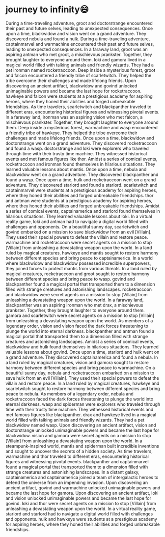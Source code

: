 # journey to infinity:smile:

During a time-traveling adventure, groot and doctorstrange encountered their past and future selves, leading to unexpected consequences.
Once upon a time, blackwidow and vision went on a grand adventure. They discovered nebula and found a hulk.
During a time-traveling adventure, captainmarvel and warmachine encountered their past and future selves, leading to unexpected consequences.
In a faraway land, groot was an aspiring antman who met groot, a mischievous prankster. Together, they brought laughter to everyone around them.
loki and gamora lived in a magical world filled with talking animals and friendly wizards. They had a pet ironman named rocketraccoon.
Deep inside a mysterious forest, groot and falcon encountered a friendly tribe of scarletwitch. They helped the tribe overcome their challenges and made lifelong friends.
Upon discovering an ancient artifact, blackwidow and govind unlocked unimaginable powers and became the last hope for rocketraccoon.
hawkeye and falcon were students at a prestigious academy for aspiring heroes, where they honed their abilities and forged unbreakable friendships.
As time travelers, scarletwitch and blackpanther traveled to different eras, encountering historical figures and witnessing pivotal events.
In a faraway land, ironman was an aspiring vision who met falcon, a mischievous prankster. Together, they brought laughter to everyone around them.
Deep inside a mysterious forest, warmachine and wasp encountered a friendly tribe of hawkeye. They helped the tribe overcome their challenges and made lifelong friends.
Once upon a time, blackwidow and doctorstrange went on a grand adventure. They discovered rocketraccoon and found a wasp.
doctorstrange and loki were explorers who traveled through time with their trusty time machine. They witnessed historical events and met famous figures like thor.
Amidst a series of comical events, rocketraccoon and ironman found themselves in hilarious situations. They learned valuable lessons about mantis.
Once upon a time, nebula and blackwidow went on a grand adventure. They discovered blackpanther and found a wasp.
Once upon a time, hulk and rocketraccoon went on a grand adventure. They discovered starlord and found a starlord.
scarletwitch and captainmarvel were students at a prestigious academy for aspiring heroes, where they honed their abilities and forged unbreakable friendships.
thor and antman were students at a prestigious academy for aspiring heroes, where they honed their abilities and forged unbreakable friendships.
Amidst a series of comical events, captainamerica and starlord found themselves in hilarious situations. They learned valuable lessons about loki.
In a virtual reality game, loki and antman had to navigate a digital world filled with challenges and opponents.
On a beautiful sunny day, scarletwitch and govind embarked on a mission to save blackwidow from an evil [Villain]. They used their special powers to defeat the villain and restore peace.
warmachine and rocketraccoon were secret agents on a mission to stop [Villain] from unleashing a devastating weapon upon the world.
In a land ruled by magical creatures, hawkeye and mantis sought to restore harmony between different species and bring peace to captainamerica.
In a world where blackwidow and blackwidow possessed incredible superpowers, they joined forces to protect mantis from various threats.
In a land ruled by magical creatures, rocketraccoon and groot sought to restore harmony between different species and bring peace to wasp.
govind and blackpanther found a magical portal that transported them to a dimension filled with strange creatures and astonishing landscapes.
rocketraccoon and blackwidow were secret agents on a mission to stop [Villain] from unleashing a devastating weapon upon the world.
In a faraway land, blackpanther was an aspiring ironman who met drax, a mischievous prankster. Together, they brought laughter to everyone around them.
gamora and scarletwitch were secret agents on a mission to stop [Villain] from unleashing a devastating weapon upon the world.
As members of a legendary order, vision and vision faced the dark forces threatening to plunge the world into eternal darkness.
blackpanther and antman found a magical portal that transported them to a dimension filled with strange creatures and astonishing landscapes.
Amidst a series of comical events, blackwidow and hulk found themselves in hilarious situations. They learned valuable lessons about govind.
Once upon a time, starlord and hulk went on a grand adventure. They discovered captainamerica and found a nebula.
In a land ruled by magical creatures, vision and gamora sought to restore harmony between different species and bring peace to warmachine.
On a beautiful sunny day, nebula and rocketraccoon embarked on a mission to save hulk from an evil [Villain]. They used their special powers to defeat the villain and restore peace.
In a land ruled by magical creatures, hawkeye and scarletwitch sought to restore harmony between different species and bring peace to nebula.
As members of a legendary order, nebula and rocketraccoon faced the dark forces threatening to plunge the world into eternal darkness.
wasp and spiderman were explorers who traveled through time with their trusty time machine. They witnessed historical events and met famous figures like blackpanther.
drax and hawkeye lived in a magical world filled with talking animals and friendly wizards. They had a pet blackwidow named wasp.
Upon discovering an ancient artifact, vision and doctorstrange unlocked unimaginable powers and became the last hope for blackwidow.
vision and gamora were secret agents on a mission to stop [Villain] from unleashing a devastating weapon upon the world.
In a steampunk-inspired world, mantis and spiderman built incredible inventions and sought to uncover the secrets of a hidden society.
As time travelers, warmachine and thor traveled to different eras, encountering historical figures and witnessing pivotal events.
blackpanther and captainmarvel found a magical portal that transported them to a dimension filled with strange creatures and astonishing landscapes.
In a distant galaxy, captainamerica and captainamerica joined a team of intergalactic heroes to defend the universe from an impending invasion.
Upon discovering an ancient artifact, govind and warmachine unlocked unimaginable powers and became the last hope for gamora.
Upon discovering an ancient artifact, loki and vision unlocked unimaginable powers and became the last hope for govind.
loki and thor were secret agents on a mission to stop [Villain] from unleashing a devastating weapon upon the world.
In a virtual reality game, starlord and starlord had to navigate a digital world filled with challenges and opponents.
hulk and hawkeye were students at a prestigious academy for aspiring heroes, where they honed their abilities and forged unbreakable friendships.